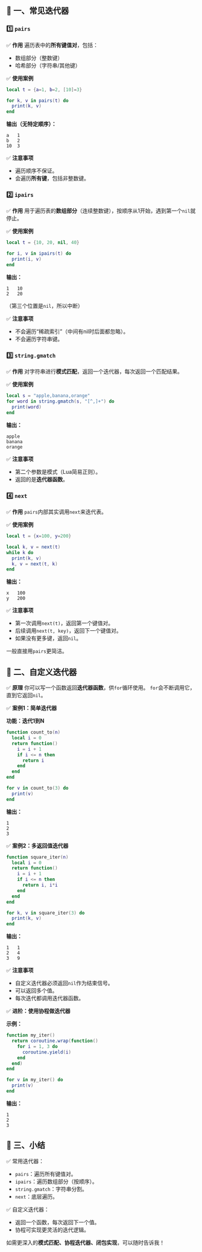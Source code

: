 ## 🌟 一、常见迭代器

### 1️⃣ `pairs`

✅ **作用**
遍历表中的**所有键值对**，包括：

* 数组部分（整数键）
* 哈希部分（字符串/其他键）

✅ **使用案例**

```lua
local t = {a=1, b=2, [10]=3}

for k, v in pairs(t) do
  print(k, v)
end
```

**输出（无特定顺序）：**

```
a	1
b	2
10	3
```

✅ **注意事项**

* 遍历顺序不保证。
* 会遍历**所有键**，包括非整数键。

### 2️⃣ `ipairs`

✅ **作用**
用于遍历表的**数组部分**（连续整数键），按顺序从1开始，遇到第一个`nil`就停止。

✅ **使用案例**

```lua
local t = {10, 20, nil, 40}

for i, v in ipairs(t) do
  print(i, v)
end
```

**输出：**

```
1	10
2	20
```

（第三个位置是`nil`，所以中断）

✅ **注意事项**

* 不会遍历“稀疏索引”（中间有nil时后面都忽略）。
* 不会遍历字符串键。

### 3️⃣ `string.gmatch`

✅ **作用**
对字符串进行**模式匹配**，返回一个迭代器，每次返回一个匹配结果。

✅ **使用案例**

```lua
local s = "apple,banana,orange"
for word in string.gmatch(s, "[^,]+") do
  print(word)
end
```

**输出：**

```
apple
banana
orange
```

✅ **注意事项**

* 第二个参数是模式（Lua简易正则）。
* 返回的是**迭代器函数**。

### 4️⃣ `next`

✅ **作用**
`pairs`内部其实调用`next`来迭代表。

✅ **使用案例**

```lua
local t = {x=100, y=200}

local k, v = next(t)
while k do
  print(k, v)
  k, v = next(t, k)
end
```

**输出：**

```
x	100
y	200
```

✅ **注意事项**

* 第一次调用`next(t)`，返回第一个键值对。
* 后续调用`next(t, key)`，返回下一个键值对。
* 如果没有更多键，返回`nil`。

一般直接用`pairs`更简洁。

## 🌟 二、自定义迭代器

✅ **原理**
你可以写一个函数返回**迭代器函数**，供`for`循环使用。
`for`会不断调用它，直到它返回`nil`。

✅ **案例1：简单迭代器**

**功能：迭代1到N**

```lua
function count_to(n)
  local i = 0
  return function()
    i = i + 1
    if i <= n then
      return i
    end
  end
end

for v in count_to(3) do
  print(v)
end
```

**输出：**

```
1
2
3
```

✅ **案例2：多返回值迭代器**

```lua
function square_iter(n)
  local i = 0
  return function()
    i = i + 1
    if i <= n then
      return i, i*i
    end
  end
end

for k, v in square_iter(3) do
  print(k, v)
end
```

**输出：**

```
1	1
2	4
3	9
```

✅ **注意事项**

* 自定义迭代器必须返回`nil`作为结束信号。
* 可以返回多个值。
* 每次迭代都调用迭代器函数。

✅ **进阶：使用协程做迭代器**

**示例：**

```lua
function my_iter()
  return coroutine.wrap(function()
    for i = 1, 3 do
      coroutine.yield(i)
    end
  end)
end

for v in my_iter() do
  print(v)
end
```

**输出：**

```
1
2
3
```

## 🌟 三、小结

✅ 常用迭代器：

* `pairs`：遍历所有键值对。
* `ipairs`：遍历数组部分（按顺序）。
* `string.gmatch`：字符串分割。
* `next`：底层遍历。

✅ 自定义迭代器：

* 返回一个函数，每次返回下一个值。
* 协程可实现更灵活的迭代逻辑。

如需更深入的**模式匹配、协程迭代器、闭包实现**，可以随时告诉我！